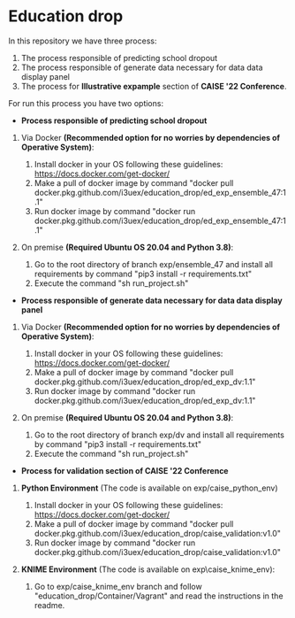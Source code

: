 # Education drop

In this repository we have three process:
1. The process responsible of predicting school dropout
2. The process responsible of generate data necessary for data data display panel
3. The process for **Illustrative expample** section of **CAISE '22 Conference**.

For run this process you have two options:
- **Process responsible of predicting school dropout**
1. Via Docker **(Recommended option for no worries by dependencies of Operative System)**:
   1. Install docker in your OS following these guidelines: https://docs.docker.com/get-docker/
   2. Make a pull of docker image by command "docker pull docker.pkg.github.com/i3uex/education_drop/ed_exp_ensemble_47:1.1"
   3. Run docker image by command "docker run docker.pkg.github.com/i3uex/education_drop/ed_exp_ensemble_47:1.1"

2. On premise **(Required Ubuntu OS 20.04 and Python 3.8)**: 
   1. Go to the root directory of branch exp/ensemble_47 and install all requirements by command "pip3 install -r requirements.txt"
   2. Execute the command "sh run_project.sh"

- **Process responsible of generate data necessary for data data display panel**
1. Via Docker **(Recommended option for no worries by dependencies of Operative System)**:
   1. Install docker in your OS following these guidelines: https://docs.docker.com/get-docker/
   2. Make a pull of docker image by command "docker pull docker.pkg.github.com/i3uex/education_drop/ed_exp_dv:1.1"
   3. Run docker image by command "docker run docker.pkg.github.com/i3uex/education_drop/ed_exp_dv:1.1"

2. On premise **(Required Ubuntu OS 20.04 and Python 3.8)**: 
   1. Go to the root directory of branch exp/dv and install all requirements by command "pip3 install -r requirements.txt"
   2. Execute the command "sh run_project.sh"
  
- **Process for validation section of CAISE '22 Conference**
1. **Python Environment** (The code is available on exp/caise_python_env)
   1. Install docker in your OS following these guidelines: https://docs.docker.com/get-docker/
   2. Make a pull of docker image by command "docker pull docker.pkg.github.com/i3uex/education_drop/caise_validation:v1.0"
   3. Run docker image by command "docker run docker.pkg.github.com/i3uex/education_drop/caise_validation:v1.0"

2. **KNIME Environment** (The code is available on exp\caise_knime_env): 
   1. Go to exp/caise_knime_env branch and follow "education_drop/Container/Vagrant" and read the instructions in the readme.
